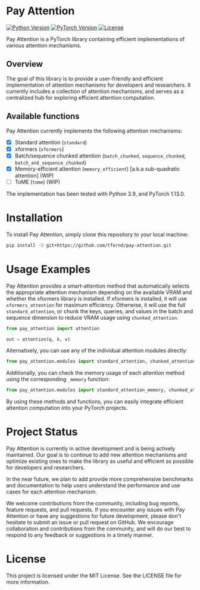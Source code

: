 # Pay Attention

<!-- Can be lower -->
[![Python Version](https://img.shields.io/badge/python-3.9-blue.svg)](https://www.python.org/downloads/release/python-390/)
[![PyTorch Version](https://img.shields.io/badge/pytorch-1.13-orange.svg)](https://pytorch.org/)
[![License](https://img.shields.io/badge/license-MIT-blue.svg)](https://opensource.org/licenses/MIT)

Pay Attention is a PyTorch library containing efficient implementations of various attention mechanisms.

## Overview

The goal of this library is to provide a user-friendly and efficient implementation of attention mechanisms for developers and researchers. It currently includes a collection of attention mechanisms, and serves as a centralized hub for exploring efficient attention computation.

## Available functions

Pay Attention currently implements the following attention mechanisms:

- [x] Standard attention (`standard`)
- [x] xformers (`xformers`)
- [x] Batch/sequence chunked attention (`batch_chunked`, `sequence_chunked`, `batch_and_sequence_chunked`)
- [x] Memory-efficient attention (`memory_efficient`) [a.k.a sub-quadratic attention] (WIP)
- [ ] ToME (`tome`) (WIP)

The implementation has been tested with Python 3.9, and PyTorch 1.13.0.

# Installation

To install Pay Attention, simply clone this repository to your local machine:

```bash
pip install -U git+https://github.com/tfernd/pay-attention.git
```

# Usage Examples

Pay Attention provides a smart-attention method that automatically selects the appropriate attention mechanism depending on the available VRAM and whether the xformers library is installed. If xformers is installed, it will use `xformers_attention` for maximum efficiency. Otherwise, it will use the full `standard_attention`, or chunk the keys, queries, and values in the batch and sequence dimension to reduce VRAM usage using `chunked_attention`.

```python
from pay_attention import attention

out = attention(q, k, v)
```

Alternatively, you can use any of the individual attention modules directly:
```python
from pay_attention.modules import standard_attention, chunked_attention, xformers_attention, memory_efficient_attention
```

Additionally, you can check the memory usage of each attention method using the corresponding `_memory` function:
```python
from pay_attention.modules import standard_attention_memory, chunked_attention_memory, xformers_attention_memory, memory_efficient_attention_memory
```

By using these methods and functions, you can easily integrate efficient attention computation into your PyTorch projects.

# Project Status

Pay Attention is currently in active development and is being actively maintained. Our goal is to continue to add new attention mechanisms and optimize existing ones to make the library as useful and efficient as possible for developers and researchers.

In the near future, we plan to add provide more comprehensive benchmarks and documentation to help users understand the performance and use cases for each attention mechanism.

We welcome contributions from the community, including bug reports, feature requests, and pull requests. If you encounter any issues with Pay Attention or have any suggestions for future development, please don't hesitate to submit an issue or pull request on GitHub. We encourage collaboration and contributions from the community, and will do our best to respond to any feedback or suggestions in a timely manner.

# License

This project is licensed under the MIT License. See the LICENSE file for more information.